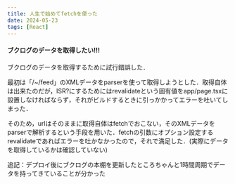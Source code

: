 ```yaml
---
title: 人生で始めてfetchを使った
date: 2024-05-23
tags: [React]
---
```


#### ブクログのデータを取得したい!!!

ブクログのデータを取得するために試行錯誤した．

最初は「/~/feed」のXMLデータをparserを使って取得しようとした．取得自体は出来たのだが，ISR?にするためにはrevalidateという固有値をapp/page.tsxに設置しなければならず，それがビルドするときに引っかかってエラーを吐いてしまった．

そのため，urlはそのままに取得自体はfetchでおこない，そのXMLデータをparserで解析するという手段を用いた．fetchの引数にオプション設定するrevalidateであればエラーを吐かなかったので，それで満足した．(実際にデータを取得しているかは確認していない)

追記：デプロイ後にブクログの本棚を更新したところちゃんと1時間周期でデータを持ってきていることが分かった